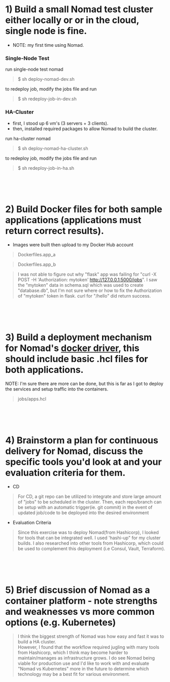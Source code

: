 
# 1) Build a small Nomad test cluster either locally or or in the cloud, single node is fine.

- NOTE: my first time using Nomad. 

### Single-Node Test

run single-node test nomad

>$ sh deploy-nomad-dev.sh 
 
to redeploy job, modify the jobs file and run

>$ sh redeploy-job-in-dev.sh


### HA-Cluster

 - first, I stood up 6 vm's (3 servers + 3 clients). 
 - then, installed required packages to allow Nomad to build the cluster.

run ha-cluster nomad

>$ sh deploy-nomad-ha-cluster.sh 

to redeploy job, modify the jobs file and run

>$ sh redeploy-job-in-ha.sh

<br>
<br>
<br>

# 2) Build Docker files for both sample applications (applications must return correct results).

- Images were built then upload to my Docker Hub account

> Dockerfiles.app_a

> Dockerfiles.app_b

> I was not able to figure out why "flask" app was failing for "curl -X POST -H 'Authorization: mytoken' http://127.0.0.1:5000/jobs".
> I saw the "mytoken" data in schema.sql which was used to create "database.db", but I'm not sure where or how to fix the Authorization of "mytoken" token in flask.
> curl for "/hello" did return success.

<br>
<br>
<br>

# 3) Build a deployment mechanism for Nomad's [docker driver](https://www.nomadproject.io/docs/drivers/docker), this should include basic .hcl files for both applications.

NOTE: I'm sure there are more can be done, but this is far as I got to deploy the services and setup traffic into the containers. 

> jobs/apps.hcl

<br>
<br>
<br>

# 4) Brainstorm a plan for continuous delivery for Nomad, discuss the specific tools you'd look at and your evaluation criteria for them.

  - CD
> For CD, a git repo can be utilized to integrate and store large amount of "jobs" to be scheduled in the cluster. 
> Then, each repo/branch can be setup with an automatic trigger(ie. git commit) in the event of updated job/code to be deployed into the desired environment

  - Evaluation Criteria
> Since this exercise was to deploy Nomad(from Hashicorp), I looked for tools that can be integrated well.
> I used 'hashi-up" for my cluster builds.
> I also researched into other tools from Hashicorp, which could be used to complement this deployment (i.e  Consul, Vault, Terraform). 
> 

<br>
<br>
<br>



# 5) Brief discussion of Nomad as a container platform - note strengths and weaknesses vs more common options (e.g. Kubernetes)

> I think the biggest strength of Nomad was how easy and fast it was to build a HA cluster.  
> However, I found that the workflow required jugling with many tools from Hashicorp, which I think may become harder to maintain/manages as infrastructure grows.
> I do see Nomad being viable for production use and I'd like to work with and evaluate "Nomad vs Kubernetes" more in the future to determine which technology may be a best fit for various environment.


<br>
<br>
<br>

